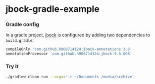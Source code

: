 # jbock-gradle-example

### Gradle config

In a gradle project,
[jbock](https://github.com/h908714124/jbock)
is configured by adding two dependencies to `build.gradle`:

````groovy
compileOnly 'com.github.h908714124:jbock-annotations:3.6'
annotationProcessor 'com.github.h908714124:jbock:3.6.006'
````

### Try it

````sh
./gradlew clean run --args='-r ~/Documents /media/archive'
````

